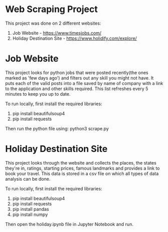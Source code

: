 # Web Scraping Project

This project was done on 2 different websites:
 1. Job Website - https://www.timesjobs.com/
 2. Holiday Destination Site - https://www.holidify.com/explore/

 
# Job Website

This project looks for python jobs that were posted recently(the ones marked as 'few days ago') and filters out any skill you might not have.
It puts each of the valid posts into a file saved by name of company with a link to the application and other skills required. This list refreshes every 5 minutes to keep you up to date.

To run locally, first install the required libraries:
  1. pip install beautifulsoup4
  2. pip install requests

Then run the python file using: python3 scrape.py

# Holiday Destination Site

This project looks through the website and collects the places, the states they're in, ratings, starting prices, famous landmarks and provides a link to book your travel.
This data is stored in a csv file on which all types of data analysis can be done.

To run locally, first install the required libraries:
  1. pip install beautifulsoup4
  2. pip install requests
  3. pip install pandas
  4. pip install numpy

Then open the holiday.ipynb file in Jupyter Notebook and run.
